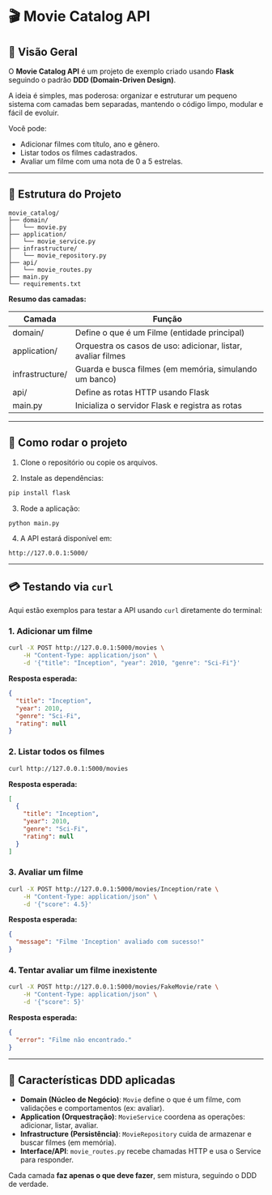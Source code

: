 # 🎬 Movie Catalog API

## 🔄 Visão Geral
O **Movie Catalog API** é um projeto de exemplo criado usando **Flask** seguindo o padrão **DDD (Domain-Driven Design)**.

A ideia é simples, mas poderosa: organizar e estruturar um pequeno sistema com camadas bem separadas, mantendo o código limpo, modular e fácil de evoluir.

Você pode:
- Adicionar filmes com título, ano e gênero.
- Listar todos os filmes cadastrados.
- Avaliar um filme com uma nota de 0 a 5 estrelas.

---

## 📁 Estrutura do Projeto

```
movie_catalog/
├── domain/
│   └── movie.py
├── application/
│   └── movie_service.py
├── infrastructure/
│   └── movie_repository.py
├── api/
│   └── movie_routes.py
├── main.py
└── requirements.txt
```

**Resumo das camadas:**

| Camada          | Função                                              |
|-----------------|-------------------------------------------------------------|
| domain/         | Define o que é um Filme (entidade principal)                |
| application/    | Orquestra os casos de uso: adicionar, listar, avaliar filmes |
| infrastructure/ | Guarda e busca filmes (em memória, simulando um banco)         |
| api/            | Define as rotas HTTP usando Flask                             |
| main.py         | Inicializa o servidor Flask e registra as rotas               |

---

## 🔧 Como rodar o projeto

1. Clone o repositório ou copie os arquivos.

2. Instale as dependências:
```bash
pip install flask
```

3. Rode a aplicação:
```bash
python main.py
```

4. A API estará disponível em:
```
http://127.0.0.1:5000/
```

---

## 💳 Testando via `curl`

Aqui estão exemplos para testar a API usando `curl` diretamente do terminal:

### 1. Adicionar um filme

```bash
curl -X POST http://127.0.0.1:5000/movies \
    -H "Content-Type: application/json" \
    -d '{"title": "Inception", "year": 2010, "genre": "Sci-Fi"}'
```

**Resposta esperada:**
```json
{
  "title": "Inception",
  "year": 2010,
  "genre": "Sci-Fi",
  "rating": null
}
```

### 2. Listar todos os filmes

```bash
curl http://127.0.0.1:5000/movies
```

**Resposta esperada:**
```json
[
  {
    "title": "Inception",
    "year": 2010,
    "genre": "Sci-Fi",
    "rating": null
  }
]
```

### 3. Avaliar um filme

```bash
curl -X POST http://127.0.0.1:5000/movies/Inception/rate \
    -H "Content-Type: application/json" \
    -d '{"score": 4.5}'
```

**Resposta esperada:**
```json
{
  "message": "Filme 'Inception' avaliado com sucesso!"
}
```

### 4. Tentar avaliar um filme inexistente

```bash
curl -X POST http://127.0.0.1:5000/movies/FakeMovie/rate \
    -H "Content-Type: application/json" \
    -d '{"score": 5}'
```

**Resposta esperada:**
```json
{
  "error": "Filme não encontrado."
}
```

---

## 💎 Características DDD aplicadas

- **Domain (Núcleo de Negócio)**: `Movie` define o que é um filme, com validações e comportamentos (ex: avaliar).
- **Application (Orquestração)**: `MovieService` coordena as operações: adicionar, listar, avaliar.
- **Infrastructure (Persistência)**: `MovieRepository` cuida de armazenar e buscar filmes (em memória).
- **Interface/API**: `movie_routes.py` recebe chamadas HTTP e usa o Service para responder.

Cada camada **faz apenas o que deve fazer**, sem mistura, seguindo o DDD de verdade.
